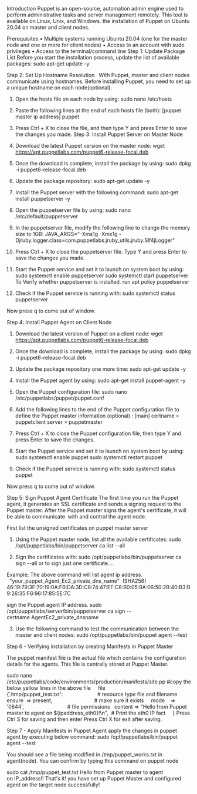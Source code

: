 Introduction
Puppet is an open-source, automation admin engine used to perform administrative tasks and server management remotely. This tool is available on Linux, Unix, and Windows.
the installation of Puppet on Ubuntu 20.04 on master and client nodes.

Prerequisites
    • Multiple systems running Ubuntu 20.04 (one for the master node and one or more for client nodes)
    • Access to an account with sudo privileges
    • Access to the terminal/command line
Step 1: Update Package List
Before you start the installation process, update the list of available packages:
sudo apt-get update -y

Step 2: Set Up Hostname Resolution
  With Puppet, master and client nodes communicate using hostnames. Before installing Puppet, you need to set up a unique hostname on each node(optional).
1. Open the hosts file on each node by using:
sudo nano /etc/hosts
2. Paste the following lines at the end of each hosts file (both):
[puppet master ip address] puppet

3. Press Ctrl + X to close the file, and then type Y and press Enter to save the changes you made.
Step 3: Install Puppet Server on Master Node
1. Download the latest Puppet version on the master node:
wget https://apt.puppetlabs.com/puppet6-release-focal.deb

2. Once the download is complete, install the package by using:
sudo dpkg -i puppet6-release-focal.deb

3. Update the package repository:
sudo apt-get update -y
4. Install the Puppet server with the following command:
sudo apt-get install puppetserver -y
5. Open the puppetserver file by using:
sudo nano /etc/default/puppetserver
6. In the puppetserver file, modify the following line to change the memory size to 1GB:
JAVA_ARGS="-Xms1g -Xmx1g -Djruby.logger.class=com.puppetlabs.jruby_utils.jruby.Slf4jLogger"

7. Press Ctrl + X to close the puppetserver file. Type Y and press Enter to save the changes you made.

8. Start the Puppet service and set it to launch on system boot by using:
sudo systemctl enable puppetserver
sudo systemctl start puppetserver
To Verify whether puppetserver is installed. run
apt policy puppetserver

9. Check if the Puppet service is running with:
sudo systemctl status puppetserver

Now press q to come out of window.

Step 4: Install Puppet Agent on Client Node
1. Download the latest version of Puppet on a client node:
wget https://apt.puppetlabs.com/puppet6-release-focal.deb
2. Once the download is complete, install the package by using:
sudo dpkg -i puppet6-release-focal.deb
3. Update the package repository one more time:
sudo apt-get update -y
4. Install the Puppet agent by using:
sudo apt-get install puppet-agent -y
5. Open the Puppet configuration file:
sudo nano /etc/puppetlabs/puppet/puppet.conf
6. Add the following lines to the end of the Puppet configuration file to define the Puppet master information (optional) :
[main]
certname = puppetclient
server = puppetmaster

7. Press Ctrl + X to close the Puppet configuration file, then type Y and press Enter to save the changes.
8. Start the Puppet service and set it to launch on system boot by using:
sudo systemctl enable puppet
sudo systemctl restart puppet
9. Check if the Puppet service is running with:
sudo systemctl status puppet

Now press q to come out of window.

Step 5: Sign Puppet Agent Certificate
The first time you run the Puppet agent, it generates an SSL certificate and sends a signing request to the Puppet master. After the Puppet master signs the agent's certificate, it will be able to communicate  with and control the agent node.

First list the unsigned certificates on puppet master server

1. Using the Puppet master node, list all the available certificates:
sudo /opt/puppetlabs/bin/puppetserver ca list --all

2. Sign the certificates with:
sudo /opt/puppetlabs/bin/puppetserver ca sign --all
or to sign just one certificate....

Example:
The above command will list agent ip address.
  "your_puppet_Agent_Ec2_private_dns_name"  (SHA256) 46:19:79:3F:70:19:0A:FB:DA:3D:C8:74:47:EF:C8:B0:05:8A:06:50:2B:40:B3:B9:26:35:F6:96:17:85:5E:7C

sign the Puppet agent IP address.
sudo /opt/puppetlabs/server/bin/puppetserver ca sign --certname AgentEc2_private_dnsname

3. Use the following command to test the communication between the master and client nodes:
sudo /opt/puppetlabs/bin/puppet agent --test

Step 6 - Verifying installation by creating Manifests in Puppet Master

The puppet manifest file is the actual file which contains the configuration details for the agents. This file is centrally stored at Puppet Master.

sudo nano /etc/puppetlabs/code/environments/production/manifests/site.pp
#copy the below yellow lines in the above file
    file {'/tmp/puppet_test.txt':                        # resource type file and filename
    ensure  => present,                             # make sure it exists
    mode    => '0644',                              # file permissions
  content => "Hello from Puppet master to agent on ${ipaddress_eth0}!\n",  # Print the eth0 IP fact
    }
Press Ctrl S for saving and then enter
Press Ctrl X for exit after saving.

Step 7 - Apply Manifests in Puppet Agent
apply the changes in puppet agent by executing below command:
sudo /opt/puppetlabs/bin/puppet agent --test

You should see a file being modified in /tmp/puppet_works.txt in agent(node).
You can confirm by typing this command on puppet node 

sudo cat /tmp/puppet_test.txt
Hello from Puppet master to agent on IP_address!!
That's it! you have set up Puppet Master and configured agent on the target node successfully!